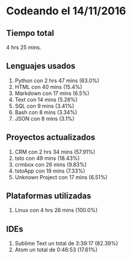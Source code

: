 # Codeando el 14/11/2016

## Tiempo total
4 hrs 25 mins.

## Lenguajes usados
1. Python con 2 hrs 47 mins (63.0%)
1. HTML con 40 mins (15.4%)
1. Markdown con 17 mins (6.5%)
1. Text con 14 mins (5.26%)
1. SQL con 9 mins (3.41%)
1. Bash con 8 mins (3.34%)
1. JSON con 8 mins (3.1%)

## Proyectos actualizados
1. CRM con 2 hrs 34 mins (57.91%)
1. tsto con 49 mins (18.43%)
1. crmbox con 26 mins (9.83%)
1. tstoApp con 19 mins (7.33%)
1. Unknown Project con 17 mins (6.51%)

## Plataformas utilizadas
1. Linux con 4 hrs 26 mins (100.0%)

## IDEs
1. Sublime Text un total de 3:39:17 (82.39%)
1. Atom un total de 0:46:53 (17.61%)
